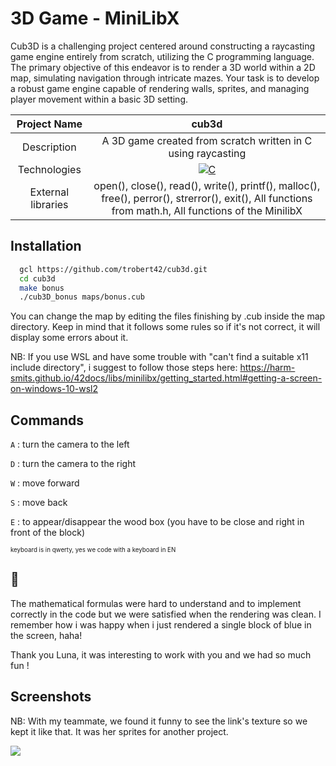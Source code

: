 # 3D Game - MiniLibX

Cub3D is a challenging project centered around constructing a raycasting game engine entirely from scratch, utilizing the C programming language. The primary objective of this endeavor is to render a 3D world within a 2D map, simulating navigation through intricate mazes. Your task is to develop a robust game engine capable of rendering walls, sprites, and managing player movement within a basic 3D setting.

|    Project Name    |                                                                       cub3d                                                                       |
| :----------------: | :-------------------------------------------------------------------------------------------------------------------------------------------------: |
|    Description     |                                             A 3D game created from scratch written in C using raycasting                                            |
|    Technologies    | <a href="#"><img alt="C" src="https://custom-icon-badges.demolab.com/badge/C-03599C.svg?logo=c-in-hexagon&logoColor=white&style=for-the-badge"></a> |
| External libraries |     open(), close(), read(), write(), printf(), malloc(), free(), perror(), strerror(), exit(), All functions from math.h, All functions of the MinilibX      |

## Installation

```bash
  gcl https://github.com/trobert42/cub3d.git
  cd cub3d
  make bonus
  ./cub3D_bonus maps/bonus.cub
```
You can change the map by editing the files finishing by .cub inside the map directory. Keep in mind that it follows some rules so if it's not correct, it will display some errors about it.

NB:
If you use WSL and have some trouble with "can't find a suitable x11 include directory", i suggest to follow those steps here: https://harm-smits.github.io/42docs/libs/minilibx/getting_started.html#getting-a-screen-on-windows-10-wsl2

## Commands

`A` : turn the camera to the left

`D` : turn the camera to the right

`W` : move forward

`S` : move back

`E` : to appear/disappear the wood box (you have to be close and right in front of the block)

<sub><sub>keyboard is in qwerty, yes we code with a keyboard in EN</sub></sub>

## 💬
The mathematical formulas were hard to understand and to implement correctly in the code but we were satisfied when the rendering was clean. I remember how i was happy when i just rendered a single block of blue in the screen, haha! 

Thank you Luna, it was interesting to work with you and we had so much fun !

## Screenshots

NB: With my teammate, we found it funny to see the link's texture so we kept it like that. It was her sprites for another project.

![](https://github.com/trobert42/cub3d/blob/main/cub3d_bonus_clip.gif)
